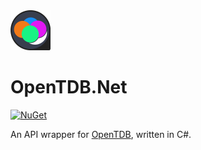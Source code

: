 ﻿<img src="./marketing/Icon.png" width="64" height="64" />

# OpenTDB.Net
[![NuGet](https://img.shields.io/nuget/vpre/OpenTDB.Net.svg?maxAge=2592000?style=plastic)](https://www.nuget.org/packages/OpenTDB.Net)

An API wrapper for [OpenTDB](https://opentdb.com/), written in C#.